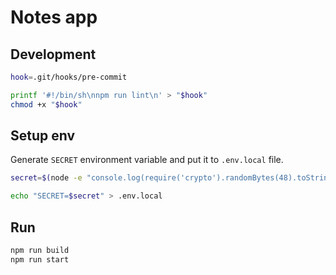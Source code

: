 # Notes app

## Development

```sh
hook=.git/hooks/pre-commit

printf '#!/bin/sh\nnpm run lint\n' > "$hook"
chmod +x "$hook"
```

## Setup env

Generate `SECRET` environment variable and put it to `.env.local` file.

```sh
secret=$(node -e "console.log(require('crypto').randomBytes(48).toString('hex'))")

echo "SECRET=$secret" > .env.local
```

## Run 

```sh
npm run build
npm run start
```
